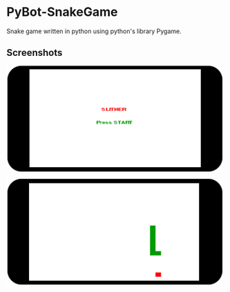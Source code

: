# PyBot-SnakeGame
Snake game written in python using python's library Pygame.

## Screenshots

![Alt text](pic_snakemain.png?raw=true "Optional Title")

![Alt text](pic_snake.png?raw=true "Optional Title")

